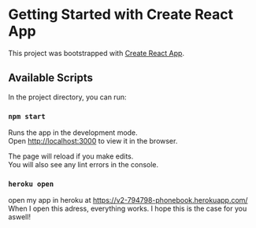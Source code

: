 # Getting Started with Create React App

This project was bootstrapped with [Create React App](https://github.com/facebook/create-react-app).

## Available Scripts

In the project directory, you can run:

### `npm start`

Runs the app in the development mode.\
Open [http://localhost:3000](http://localhost:3000) to view it in the browser.

The page will reload if you make edits.\
You will also see any lint errors in the console.

### `heroku open`

open my app in heroku at https://v2-794798-phonebook.herokuapp.com/
When I open this adress, everything works. I hope this is the case for you aswell!